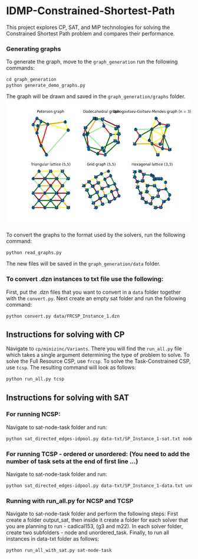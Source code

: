 # IDMP-Constrained-Shortest-Path
 This project explores CP, SAT, and MIP technologies for solving the Constrained Shortest Path problem and compares their performance.

### Generating graphs
To generate the graph, move to the `graph_generation` run the following commands:
```
cd graph_generation
python generate_demo_graphs.py
```

The graph will be drawn and saved in the `graph_generation/graphs` folder.
![Example graphs](graph_generation/example.png)

To convert the graphs to the format used by the solvers, run the following command:
```
python read_graphs.py
```

The new files will be saved in the `graph_generation/data` folder.

### To convert .dzn instances to txt file use the following:
First, put the .dzn files that you want to convert in a `data` folder together with the `convert.py`.
Next create an empty sat folder and run the following command:

```bash
python convert.py data/FRCSP_Instance_1.dzn
```

## Instructions for solving with CP

Navigate to ```cp/minizinc/Variants```. There you will find the ```run_all.py``` file which takes a single argument determining the type of problem to solve. To solve the Full Resource CSP, use ```frcsp```. To solve the Task-Constrained CSP, use ```tcsp```. The resulting command will look as follows:

```bash
python run_all.py tcsp
```

## Instructions for solving with SAT

### For running NCSP:
Navigate to sat-node-task folder and run:
```bash
python sat_directed_edges-idpool.py data-txt/SP_Instance_1-sat.txt node g3
```

### For running TCSP - ordered or unordered: (You need to add the number of task sets at the end of first line ...)
Navigate to sat-node-task folder and run:
```bash
python sat_directed_edges-idpool.py data-txt/SP_Instance_1-data.txt unordered_task g3
```

### Running with run_all.py for NCSP and TCSP
Navigate to sat-node-task folder and perform the following steps:
First create a folder output_sat, then inside it create a folder for each solver that you are planning to run - cadical153,
(g3 and m22). In each solver folder, create two subfolders - node and unordered_task. 
Finally, to run all instances in data-txt folder as follows:
```bash
python run_all_with_sat.py sat-node-task
```